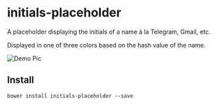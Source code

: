# initials-placeholder

A placeholder displaying the initials of a name à la Telegram, Gmail, etc.

Displayed in one of three colors based on the hash value of the name.

![Demo Pic](https://storage.googleapis.com/web-jalalio/github_initials_placeholder.png "Initials-Placeholder")

## Install

    bower install initials-placeholder --save
